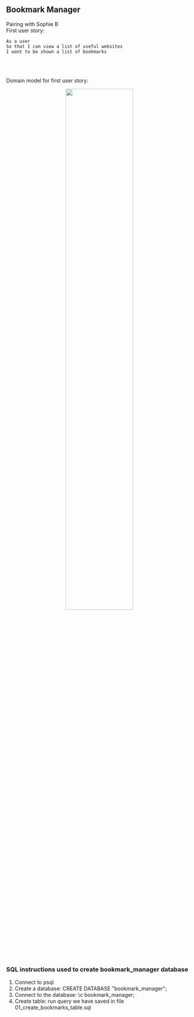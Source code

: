 ## Bookmark Manager
Pairing with Sophie B
<br>
First user story:

```
As a user
So that I can view a list of useful websites
I want to be shown a list of bookmarks
```
<br><br>

Domain model for first user story:
<p align="center">
<img src=/images/Updated_1stDomain_Model.png width=60%>
</p>

### SQL instructions used to create bookmark_manager database

1. Connect to psql
2. Create a database: CREATE DATABASE "bookmark_manager";
3. Connect to the database: \c bookmark_manager;
4. Create table: run query we have saved in file 01_create_bookmarks_table.sql